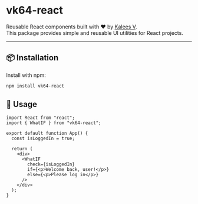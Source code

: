 # vk64-react

Reusable React components built with ❤️ by [Kalees V](https://github.com/kalees64).  
This package provides simple and reusable UI utilities for React projects.

---

## 📦 Installation

Install with npm:

```bash
npm install vk64-react
```

## 🚀 Usage

```
import React from "react";
import { WhatIF } from "vk64-react";

export default function App() {
  const isLoggedIn = true;

  return (
    <div>
      <WhatIF
        check={isLoggedIn}
        if={<p>Welcome back, user!</p>}
        else={<p>Please log in</p>}
      />
    </div>
  );
}

```
